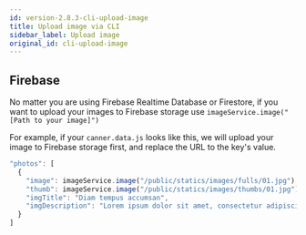```yaml
---
id: version-2.8.3-cli-upload-image
title: Upload image via CLI
sidebar_label: Upload image
original_id: cli-upload-image
---
```


## Firebase

No matter you are using Firebase Realtime Database or Firestore, if you want to upload your images to Firebase storage use `imageService.image("[Path to your image]")`

For example, if your `canner.data.js` looks like this, we will upload your image to Firebase storage first, and replace the URL to the key's value.

```js
"photos": [
  {
    "image": imageService.image("/public/statics/images/fulls/01.jpg"),
    "thumb": imageService.image("/public/statics/images/thumbs/01.jpg"),
    "imgTitle": "Diam tempus accumsan",
    "imgDescription": "Lorem ipsum dolor sit amet, consectetur adipiscing elit."
  }
]
```